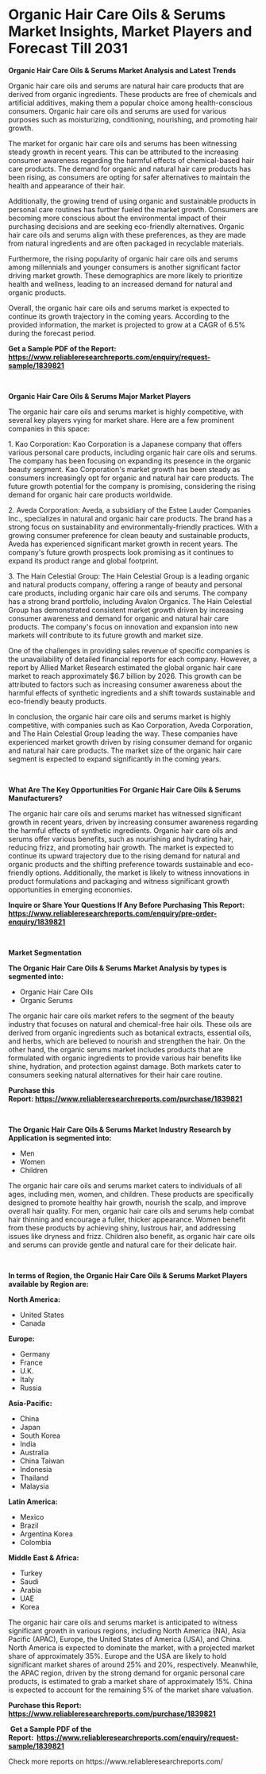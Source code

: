 <p><h1>Organic Hair Care Oils & Serums Market Insights, Market Players and Forecast Till 2031</h1></p><p><strong>Organic Hair Care Oils & Serums Market Analysis and Latest Trends</strong></p>
<p><p>Organic hair care oils and serums are natural hair care products that are derived from organic ingredients. These products are free of chemicals and artificial additives, making them a popular choice among health-conscious consumers. Organic hair care oils and serums are used for various purposes such as moisturizing, conditioning, nourishing, and promoting hair growth.</p><p>The market for organic hair care oils and serums has been witnessing steady growth in recent years. This can be attributed to the increasing consumer awareness regarding the harmful effects of chemical-based hair care products. The demand for organic and natural hair care products has been rising, as consumers are opting for safer alternatives to maintain the health and appearance of their hair.</p><p>Additionally, the growing trend of using organic and sustainable products in personal care routines has further fueled the market growth. Consumers are becoming more conscious about the environmental impact of their purchasing decisions and are seeking eco-friendly alternatives. Organic hair care oils and serums align with these preferences, as they are made from natural ingredients and are often packaged in recyclable materials.</p><p>Furthermore, the rising popularity of organic hair care oils and serums among millennials and younger consumers is another significant factor driving market growth. These demographics are more likely to prioritize health and wellness, leading to an increased demand for natural and organic products.</p><p>Overall, the organic hair care oils and serums market is expected to continue its growth trajectory in the coming years. According to the provided information, the market is projected to grow at a CAGR of 6.5% during the forecast period.</p></p>
<p><strong>Get a Sample PDF of the Report:&nbsp; <a href="https://www.reliableresearchreports.com/enquiry/request-sample/1839821">https://www.reliableresearchreports.com/enquiry/request-sample/1839821</a></strong></p>
<p>&nbsp;</p>
<p><strong>Organic Hair Care Oils & Serums Major Market Players</strong></p>
<p><p>The organic hair care oils and serums market is highly competitive, with several key players vying for market share. Here are a few prominent companies in this space:</p><p>1. Kao Corporation: Kao Corporation is a Japanese company that offers various personal care products, including organic hair care oils and serums. The company has been focusing on expanding its presence in the organic beauty segment. Kao Corporation's market growth has been steady as consumers increasingly opt for organic and natural hair care products. The future growth potential for the company is promising, considering the rising demand for organic hair care products worldwide.</p><p>2. Aveda Corporation: Aveda, a subsidiary of the Estee Lauder Companies Inc., specializes in natural and organic hair care products. The brand has a strong focus on sustainability and environmentally-friendly practices. With a growing consumer preference for clean beauty and sustainable products, Aveda has experienced significant market growth in recent years. The company's future growth prospects look promising as it continues to expand its product range and global footprint.</p><p>3. The Hain Celestial Group: The Hain Celestial Group is a leading organic and natural products company, offering a range of beauty and personal care products, including organic hair care oils and serums. The company has a strong brand portfolio, including Avalon Organics. The Hain Celestial Group has demonstrated consistent market growth driven by increasing consumer awareness and demand for organic and natural hair care products. The company's focus on innovation and expansion into new markets will contribute to its future growth and market size.</p><p>One of the challenges in providing sales revenue of specific companies is the unavailability of detailed financial reports for each company. However, a report by Allied Market Research estimated the global organic hair care market to reach approximately $6.7 billion by 2026. This growth can be attributed to factors such as increasing consumer awareness about the harmful effects of synthetic ingredients and a shift towards sustainable and eco-friendly beauty products.</p><p>In conclusion, the organic hair care oils and serums market is highly competitive, with companies such as Kao Corporation, Aveda Corporation, and The Hain Celestial Group leading the way. These companies have experienced market growth driven by rising consumer demand for organic and natural hair care products. The market size of the organic hair care segment is expected to expand significantly in the coming years.</p></p>
<p>&nbsp;</p>
<p><strong>What Are The Key Opportunities For Organic Hair Care Oils & Serums Manufacturers?</strong></p>
<p><p>The organic hair care oils and serums market has witnessed significant growth in recent years, driven by increasing consumer awareness regarding the harmful effects of synthetic ingredients. Organic hair care oils and serums offer various benefits, such as nourishing and hydrating hair, reducing frizz, and promoting hair growth. The market is expected to continue its upward trajectory due to the rising demand for natural and organic products and the shifting preference towards sustainable and eco-friendly options. Additionally, the market is likely to witness innovations in product formulations and packaging and witness significant growth opportunities in emerging economies.</p></p>
<p><strong>Inquire or Share Your Questions If Any Before Purchasing This Report: <a href="https://www.reliableresearchreports.com/enquiry/pre-order-enquiry/1839821">https://www.reliableresearchreports.com/enquiry/pre-order-enquiry/1839821</a></strong></p>
<p>&nbsp;</p>
<p><strong>Market Segmentation</strong></p>
<p><strong>The Organic Hair Care Oils & Serums Market Analysis by types is segmented into:</strong></p>
<p><ul><li>Organic Hair Care Oils</li><li>Organic Serums</li></ul></p>
<p><p>The organic hair care oils market refers to the segment of the beauty industry that focuses on natural and chemical-free hair oils. These oils are derived from organic ingredients such as botanical extracts, essential oils, and herbs, which are believed to nourish and strengthen the hair. On the other hand, the organic serums market includes products that are formulated with organic ingredients to provide various hair benefits like shine, hydration, and protection against damage. Both markets cater to consumers seeking natural alternatives for their hair care routine.</p></p>
<p><strong>Purchase this Report:&nbsp;<a href="https://www.reliableresearchreports.com/purchase/1839821">https://www.reliableresearchreports.com/purchase/1839821</a></strong></p>
<p>&nbsp;</p>
<p><strong>The Organic Hair Care Oils & Serums Market Industry Research by Application is segmented into:</strong></p>
<p><ul><li>Men</li><li>Women</li><li>Children</li></ul></p>
<p><p>The organic hair care oils and serums market caters to individuals of all ages, including men, women, and children. These products are specifically designed to promote healthy hair growth, nourish the scalp, and improve overall hair quality. For men, organic hair care oils and serums help combat hair thinning and encourage a fuller, thicker appearance. Women benefit from these products by achieving shiny, lustrous hair, and addressing issues like dryness and frizz. Children also benefit, as organic hair care oils and serums can provide gentle and natural care for their delicate hair.</p></p>
<p>&nbsp;</p>
<p><strong>In terms of Region, the Organic Hair Care Oils & Serums Market Players available by Region are:</strong></p>
<p>
    <p> <strong> North America: </strong>
        <ul>
            <li>United States</li>
            <li>Canada</li>
        </ul>
        </p> 
    <p> <strong> Europe: </strong>
        <ul>
            <li>Germany</li>
            <li>France</li>
            <li>U.K.</li>
            <li>Italy</li>
            <li>Russia</li>
        </ul>
        </p> 
    <p> <strong> Asia-Pacific: </strong>
        <ul>
            <li>China</li>
            <li>Japan</li>
            <li>South Korea</li>
            <li>India</li>
            <li>Australia</li>
            <li>China Taiwan</li>
            <li>Indonesia</li>
            <li>Thailand</li>
            <li>Malaysia</li>
        </ul>
        </p> 
    <p> <strong> Latin America: </strong>
        <ul>
            <li>Mexico</li>
            <li>Brazil</li>
            <li>Argentina Korea</li>
            <li>Colombia</li>
        </ul>
        </p> 
    <p> <strong> Middle East & Africa: </strong>
        <ul>
            <li>Turkey</li>
            <li>Saudi</li>
            <li>Arabia</li>
            <li>UAE</li>
            <li>Korea</li>
        </ul>
    </p>
    </p>
<p><p>The organic hair care oils and serums market is anticipated to witness significant growth in various regions, including North America (NA), Asia Pacific (APAC), Europe, the United States of America (USA), and China. North America is expected to dominate the market, with a projected market share of approximately 35%. Europe and the USA are likely to hold significant market shares of around 25% and 20%, respectively. Meanwhile, the APAC region, driven by the strong demand for organic personal care products, is estimated to grab a market share of approximately 15%. China is expected to account for the remaining 5% of the market share valuation.</p></p>
<p><strong>Purchase this Report: <a href="https://www.reliableresearchreports.com/purchase/1839821">https://www.reliableresearchreports.com/purchase/1839821</a></strong></p>
<p>&nbsp;<strong>Get a Sample PDF of the Report:&nbsp;&nbsp;<a href="https://www.reliableresearchreports.com/enquiry/request-sample/1839821">https://www.reliableresearchreports.com/enquiry/request-sample/1839821</a></strong></p>
<p><strong></strong></p>
<p>Check more reports on https://www.reliableresearchreports.com/</p>